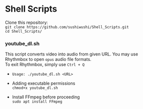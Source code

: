 # Shell Scripts  
Clone this repository:  
`git clone https://github.com/sushiwushi/Shell_Scripts.git`  
`cd Shell_Scripts/`  

### youtube_dl.sh  
This script converts video into audio from given URL. You may use Rhythmbox to open `opus` audio file formats.   
To exit Rhythmbox, simply use `Ctrl + Q`  
- `Usage: ./youtube_dl.sh <URL>`  
  
- Adding executable permissions  
`chmod+x youtube_dl.sh`  
  
- Install FFmpeg before proceeding  
`sudo apt install FFmpeg`  
